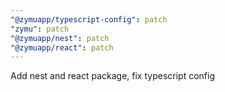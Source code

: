 ```yaml
---
"@zymuapp/typescript-config": patch
"zymu": patch
"@zymuapp/nest": patch
"@zymuapp/react": patch
---
```


Add nest and react package, fix typescript config
